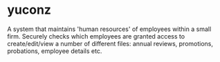 # yuconz
A system that maintains 'human resources' of employees within a small firm. Securely checks which employees are granted access to create/edit/view a number of different files: annual reviews, promotions, probations, employee details etc. 
